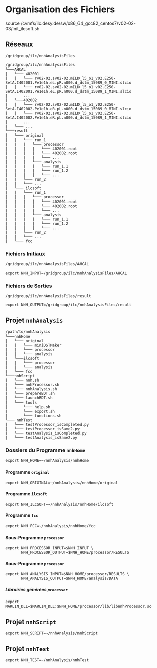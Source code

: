 # Organisation des Fichiers

source /cvmfs/ilc.desy.de/sw/x86_64_gcc82_centos7/v02-02-03/init_ilcsoft.sh

## Réseaux

`/gridgroup/ilc/nnhAnalysisFiles`

```
/gridgroup/ilc/nnhAnalysisFiles
└───AHCAL
|   └─── 402001
|   |   └─── rv02-02.sv02-02.mILD_l5_o1_v02.E250-SetA.I402001.Pe1e1h.eL.pR.n000.d_dstm_15089_0_MINI.slcio
|   |   └─── rv02-02.sv02-02.mILD_l5_o1_v02.E250-SetA.I402001.Pe1e1h.eL.pR.n000.d_dstm_15089_1_MINI.slcio
|       ...
|   └───402002
|   |   └─── rv02-02.sv02-02.mILD_l5_o1_v02.E250-SetA.I402002.Pe1e1h.eR.pL.n000.d_dstm_15089_0_MINI.slcio
|   |   └─── rv02-02.sv02-02.mILD_l5_o1_v02.E250-SetA.I402002.Pe1e1h.eR.pL.n000.d_dstm_15089_1_MINI.slcio
|       ...
|   └─── ...
└───result
|   └─── original
|   |   └─── run_1
|   |   |   └─── processor
|   |   |   |   └─── 402001.root 
|   |   |   |   └─── 402002.root
|   |   |   |   └─── ...
|   |   |   └─── analysis
|   |   |   |   └─── run_1.1 
|   |   |   |   └─── run_1.2
|   |   |   |   └─── ...
|   |   └─── run_2
|   |   └─── ...
|   └─── ilcsoft
|   |   └─── run_1
|   |   |   └─── processor
|   |   |   |   └─── 402001.root 
|   |   |   |   └─── 402002.root
|   |   |   |   └─── ...
|   |   |   └─── analysis
|   |   |   |   └─── run_1.1 
|   |   |   |   └─── run_1.2
|   |   |   |   └─── ...
|   |   └─── run_2
|   |   └─── ...
|   └─── fcc
```

### Fichiers Initiaux

`/gridgroup/ilc/nnhAnalysisFiles/AHCAL`

```
export NNH_INPUT=/gridgroup/ilc/nnhAnalysisFiles/AHCAL
```

### Fichiers de Sorties

`/gridgroup/ilc/nnhAnalysisFiles/result`

```
export NNH_OUTPUT=/gridgroup/ilc/nnhAnalysisFiles/result
```

## Projet `nnhAnalysis`

```
/path/to/nnhAnalysis
└───nnhHome
|   └─── original
|   |   └─── miniDSTMaker
|   |   └─── processor
|   |   └─── analysis
|   └───ilcsoft
|   |   └─── processor
|   |   └─── analysis
|   └─── fcc
└───nnhScript
|   └─── nnh.sh
|   └─── nnhProcessor.sh
|   └─── nnhAnalysis.sh
|   └─── prepareBDT.sh
|   └─── launchBDT.sh
|   └─── tools
|       └─── help.sh
|       └─── export.sh
|       └─── functions.sh
└─── nnhTest
|   └─── testProcessor_isCompleted.py
|   └─── testProcessor_isSame2.py
|   └─── testAnalysis_isCompleted.py
|   └─── testAnalysis_isSame2.py
```

### Dossiers du Programme `nnhHome`
```
export NNH_HOME=~/nnhAnalysis/nnhHome
```

#### Programme `original`

```
export NNH_ORIGINAL=~/nnhAnalysis/nnhHome/original
```

#### Programme `ilcsoft`
```
export NNH_ILCSOFT=~/nnhAnalysis/nnhHome/ilcsoft
```

#### Programme `fcc`
```
export NNH_FCC=~/nnhAnalysis/nnhHome/fcc
```

#### Sous-Programme `processor`
```
export NNH_PROCESSOR_INPUT=$NNH_INPUT \
       NNH_PROCESSOR_OUTPUT=$NNH_HOME/processor/RESULTS
```

#### Sous-Programme `processor`
```
export NNH_ANALYSIS_INPUT=$NNH_HOME/processor/RESULTS \
       NNH_ANALYSIS_OUTPUT=$NNH_HOME/analysis/DATA 
```

##### Librairies générées `processor`
```
export MARLIN_DLL=$MARLIN_DLL:$NNH_HOME/processor/lib/libnnhProcessor.so
```

## Projet `nnhScript`
```
export NNH_SCRIPT=~/nnhAnalysis/nnhScript
```

## Projet `nnhTest`
```
export NNH_TEST=~/nnhAnalysis/nnhTest
```

